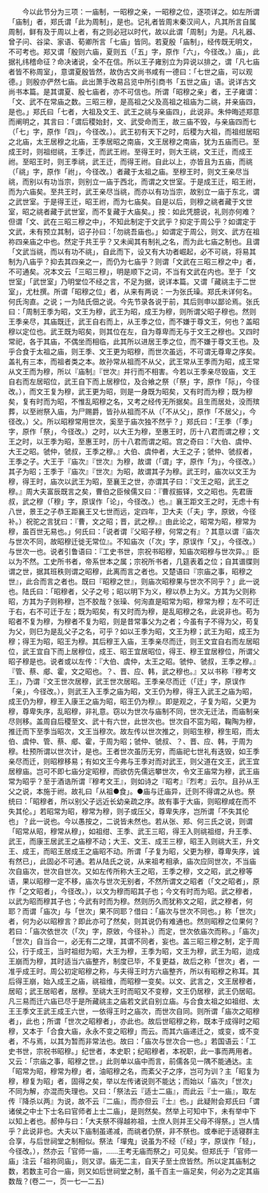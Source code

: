 <!-- { "loadSidebar": true } -->
　　今以此节分为三项：一庙制，一昭穆之亲，一昭穆之位，逐项详之。如左所谓「庙制」者，郑氏谓「此为周制」，是也。记礼者皆周末秦汉间人，凡其所言自属周制，鲜有及于周以上者，有之则必冠以时代，故以此谓「周制」为是。凡礼器、曾子问、谷梁、家语、荀卿所言「七庙」皆同。若夏殷「庙制」，经传既无明文，不可考也。郑又谓「殷则六庙，夏则五（「五」字，原作「六」，今径改。）庙」，此据礼纬稽命征？命决诸说，全不在信。所以王子雍别立为异说以排之，谓「凡七庙者皆不称周室」，意谓夏殷皆然，故伪古文尚书咸有一德曰：「七世之庙，可以观德。」则殷亦俨然七庙。此出萧手改易吕览中所引商书「五世之庙」语。说详古文尚书本篇。是其谓夏、殷七庙者，亦不可信也。所谓「昭穆之亲」者，王子雍谓：「文、武不在常庙之数。三昭三穆，是高祖之父及高祖之祖庙为二祧，并亲庙四，是也。」郑氏曰「七者，大祖及文王、武王之祧与亲庙四」，此说非。朱仲晦述郑意而阐明之，其言曰：「谓后稷始封，文、武受命而王，故三庙不毁，与亲庙四而七（「七」字，原作「四」，今径改。）。武王初有天下之时，后稷为大祖，而祖绀居昭之北庙，太王居穆之北庙，王季居昭之南庙，文王居穆之南庙，犹为五庙而已。至成王时，则祖绀祧，王季迁，而武王祔。至得王时，则大王祧，文王迁，而成王祔。至昭王时，则王季祧，武王迁，而得王祔。自此以上，亦皆且为五庙，而祧（「祧」字，原作「祔」，今径改。）者藏于太祖之庙。至穆王时，则文王亲尽当祧，而别以有功当宗，则别立一庙于西北，而谓之文世室。于是成王迁，昭王祔，而为六庙矣。至共王时，武王亲尽当祧，而亦以有功当宗，故别立一庙于东北，谓之武世室。于是得王迁，昭王祔，而为七庙矣。自是以后，则穆之祧者藏于文世室，昭之祧者藏于武世室，而不复藏于大庙矣。」按：如此凭臆说，礼则亦何难？但谓「文、武在三昭三穆之中」，不知此制定于文武乎？抑定于周公乎？如谓定于文武，未有预立其制，诏子孙曰：「勿祧吾庙也。」如谓定于周公，则文、武方在祖祢四亲庙之中也。然定于共王乎？又未闻其有制礼之名，而为此七庙之制也。且谓「文武当祧，而以有功不祧」，自此而下，设又有大功者崛起，必不可祧，将易其制为八庙乎？抑去其四亲之一，而仍为七庙乎？则谓「文武在三昭三穆之中」者，不可通矣。况本文云「三昭三穆」，明是顺下之词，不当有文武在内也。至于「文世室」「武世室」乃明堂位不经之言，不足为据，说详本篇。又谓「藏祧主于二世室」，尤杜撰。所谓「昭穆之位」者，从来有两说：一为张氏璪。郑氏未详何名。何氏洵直。之说；一为陆氏佃之说。今先节录各说于前，其后则申以鄙论焉。张氏曰：「周制王季为昭，文王为穆，武王为昭，成王为穆，则所谓父昭子穆也。然则王季亲尽，其庙既迁，武王自右而上，从王季之位，而不嫌于尊文王，何也？盖昭穆以定位也。武王既为昭矣，则其位在左，自为尊卑而无与于文王之穆也。又四时常祀，各于其庙，不偶坐而相临，此其所以进居王季之位，而不嫌于尊文王也。及乎合食于太祖之庙，则王季、文王更为昭穆，而世次虽远，不可谓无尊卑之序矣。盖礼有三本，而祖者类之本。故孙常从祖而不从父，武王常从王季而为昭，成王常从文王而为穆，所以『庙制』『世次』并行而不相害。今若以王季亲尽毁庙，文王自右而左居昭位，武王自下而上居穆位，及合飨之祭（「祭」字，原作「际」，今径改。），而文王复为穆，武王更为昭，则是一身既为昭矣，又有时而为穆；既为穆矣，复有时而为昭，不惟乱昭穆之名，又考之经传无所据矣。且生而居处，没而殡葬，以至祔祭入庙，为尸赐爵，皆孙从祖而不从（「不从父」，原作「不居父」，今径改。）父。所以昭穆常用世次，奚至于庙次独不然乎？」郑氏曰：「王季（「季」字，原作「祭」，今径改。）之时，以大王为穆，至惠王时，历十八君而谓之穆；文王之时，以王季为昭，至惠王时，历十八君而谓之昭。宫之奇曰：『大伯、虞仲、大王之昭。虢仲，虢叔，王季之穆。』大伯、虞仲者，大王之子；虢仲、虢叔者，王季之子。大王于『庙次』『世次』为穆，故谓（「谓」字，原作「为」，今径改。）其子为昭；王季于『庙次』『世次』为昭，故谓其子为穆。武王时，庙次以文王为穆，得王时，庙次以武王为昭，至襄王之世，亦谓其子曰：『文王之昭，武王之穆。』周大夫富辰既言之矣，曹伯之臣候儒又曰：『曹叔振铎，文之昭也。先君唐叔，武之穆（「穆」字，原误作「论」，今径改。）也。』襄王距文王之时，无虑十有八世，景王之子恭王距襄王又七世而远，定四年，卫大夫（「夫」字，原敓，今径补。）祝驼之言犹曰：『曹，文之昭；晋，武之穆。』由此论之，昭常为昭，穆常为穆，虽百世无易也。」何氏曰：「说者谓『父昭子穆，何常之有』？其意以谓『庙次与世次不同，故昭穆迁徙无常位』。不知庙次（「次」字，原误作「又」，今径改。）与世次一也。说者引鲁语曰：『工史书世，宗祝书昭穆，知庙次昭穆与世次异。』臣以为不然。工史所书者，帝系世本之属；宗祝所书者，几筵表着之位；自其谱牒则谓之世，据其班秩则谓之昭穆，此离而言之者也。又楚语曰『宗庙之事，昭穆之世』，此合而言之者也。既曰『昭穆之世』，则庙次昭穆果与世次不同乎？」此一说也。陆氏曰：「昭穆者，父子之号；昭以明下为义，穆以恭上为义。方其为父则称昭，方其为子则称穆，岂不胶哉？张璪、何洵直是昭常为昭，穆常为穆；左不可迁于右，右不可迁于左；既为昭矣，有又时而为穆，是乱昭穆之名，此说非也。苟为昭者不复为穆，为穆者不复为昭，则是昔常事父为之者；今虽有子不得为父，苟复为父，则巳为是乱父子之名，可乎？如以王季为昭，文王为穆；武王为昭，成王为穆；得王为昭，昭王为穆。其后穆王入庙，王季亲尽而迁，则王文宜自右而左居昭位，武王宜自下而上居穆位，成王、昭王宜居昭位，得王、穆王宜居穆位，所谓父昭子穆是也。说者或以左传：『大伯、虞仲，太王之昭。虢仲、虢叔，王季之穆。』『管、蔡、郕、霍，文之昭也。？、晋、应、韩，武之穆也。』又以书称『穆考文王』，乃谓『文王世次居穆，武王世次居昭。王季亲尽而迁（「迁」字，原误作「亲」，今径改。），则武王入王季之庙为昭，文王仍为穆，得王入武王之庙为昭，成王仍为穆，穆王入康王之庙为昭，昭王仍为穆』。即是观之，子复为昭，父更为穆，尊卑失序，乱昭穆，非礼意。窃以为世次与庙制不同，世次无迁法，而庙制亲尽则移。盖周自后稷至文、武十有六世，此世次也。世次自不窋为昭，鞠陶为穆，推迁而下至季当昭次，文王当穆次。故左传以世次推之，则昭生穆，穆生昭，而太伯、虞仲、管、蔡、郕、霍，于周为昭；虢仲、虢叔、？、晋、应、韩，于周为穆。杜预所谓以世次计，是也。王者世次虽历无穷，而庙祀七世礼有迭毁，如王季亲尽而迁，则昭穆移易；有如文王今弗与王季对而对武王，则父道在文王，武王宜居穆庙。岂可不即七庙分定昭穆，而欲仿先儒远攀世次，令文王庙常为穆，武王庙常为昭乎？至于酒诰所谓『穆考文王』，则如诗之『昭考』『烈考』云尔。且孙从王父之说，本施于祔。故礼曰「从祖●食」。●庙与迁庙异，迁则不得谓之从也。祭统曰：「昭穆者，所以别父子远近长幼亲疏之序。故有事于大庙，则昭穆咸在而不失其伦。」若昭常为昭，穆常为穆，则子或压父，尊卑失序，岂所谓「不失其伦也」？此一说也。今以愚按之，二说皆未然也。若从张、郑、何三氏之说，则谓「昭常从昭，穆常从穆」，如祖绀、王季、武王三昭，得王入则祧祖绀，升王季、武王，而康王居武王之庙穆不动；大王、文王、成王三穆，昭王入则祧大王，升文王、成王，而昭王居成王之庙昭不动。所谓「子复为昭，父更为穆，尊卑失序，诚有然已」，此固必不可通。若从陆氏之说，从来祖考相承，庙次应同世次，不当庙次自庙次，世次自世次。又如左传所称大王之昭，王季之穆，文之昭，武之穆等语，果以昭穆一定不移，庙次与世次无别者，不然所谓文之昭者（「文之昭者」，原作「之文昭者」，今径改。），以文为穆而昭其子也；今文有时而为昭。武之穆者，以武为昭而穆其子也；今武有时而为穆。然则历久而犹称文之昭，武之穆者，何耶？而谓「庙次」与「世次」果不同耶？借曰：「庙次与世次不同也。」称「世次」者，何为必以昭穆言？即此亦可了然矣，则其说仍有难通也。然则昭穆之位果何？若曰：「庙次依世次（「次」字，原敓，今径补。）而定，世次依庙次而称。」「庙次」「世次」自当合一，必无有二之理，其谓不同者，妄也。盖三昭三穆之制，定于周公，行于成王，当时祖绀为昭，大王为穆，王季为昭，文王为穆，武王为昭，迨成王崩而为穆，其时适当六庙整齐，制度已毕，不复更益，故后之称「世次」者，一准乎成王时。周公初定昭穆之称，与夫得王时方六庙整齐，所以有昭穆之称耳。其后得王崩，始入成王之庙，祧祖维，而昭穆一变矣。以文、武言之，文王居穆者，居昭；武王居昭者，居穆。至祧大王时而昭又不变穆，文王仍居穆，武王仍居昭。凡三易而迁六庙已尽于是所藏祧主之庙若文武自别立庙。与合食太祖之如祖绀、太王王季文王武王成王六世，一依得王时之庙次，而世次自同。则所谓「庙次之昭穆者」，此也；所谓「世次之昭穆者」，亦此也。故后世昭穆之称，既本于成得时之昭穆，又本于「合食大庙，永永不变之昭穆」而云。而其六庙递迁之，或变，或不变者，不与焉，以其为暂而非常法也。故曰：「庙次与世次合一也。」若国语云：「工史书世，宗祝书昭穆。」纪世者，本史职；纪昭穆者，本祝职，此一事而两用者。又云：「宗庙之事，昭穆之世。」此则单以庙中而言，前儒各见一隅不能通达。主「昭常为昭，穆常为穆」者，油昭穆之名，而紊父子之序，岂可为训？主「昭复为穆，穆复为昭」者，固得之矣，举以左传诸说则不能达；而始以「庙次」「世次」不同为解，亦混而失理也。又曰：「祭法云『适士二庙』，而此云『士一庙』，取左传『降杀以两』为说，故不云『二庙』，而亦但云『士』也。」此疑附会郑氏曰「谓诸侯之中士下士名曰官师者上士二庙」，是则然矣。然举上可知中下，未有举中下以知上者也。郝仲与曰：「大夫祭不得越祢祖，士庶人则并王父母不得祭。」岂人情乎？此说非也。大夫以下庙制虽递减，而祧者仍祭，非不祭也。或奉祀于适寝群主合享，与后世祠堂之制相似。祭法「墠鬼」说虽为不经（「经」字，原误作「轻」，今径改。），然亦云「官师一庙，……王考无庙而祭之」可见矣。但郑氏于「官师一庙」注云「祖祢同庙」，则又谬。庙无二主，自天子至士庶皆然。所以定其庙制之数，若数主可合一庙，则又如后世祠堂之制，虽千百主一庙足矣，何必为之定其庙数哉？(卷二一，页一七—二五)
